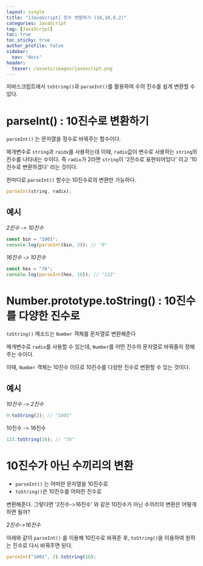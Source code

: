 ```yaml
---
layout: single
title: "[JavaScript] 진수 변환하기 (16,10,8,2)"
categories: JavaScript
tag: [JavaScript]
toc: true
toc_sticky: true
author_profile: false
sidebar:
  nav: "docs"
header:
  teaser: /assets/images/javascript.png
---
```


자바스크립트에서 `toString()`과 `parseInt()`를 활용하여 수의 진수를 쉽게 변환할 수 있다.

# parseInt() : 10진수로 변환하기

`parseInt()` 는 문자열을 정수로 바꿔주는 함수이다.

매개변수로 `string`과 `raidx`를 사용하는데 이때, `radix`값이 변수로 사용하는 `string`의 진수를 나타내는 수이다. 즉 `radix`가 2라면 `string`이 '2진수로 표현되어있다' 이고 '10진수로 변환하겠다' 라는 것이다.

한마디로 `parseInt()` 함수는 10진수로의 변환만 가능하다.

```js
parseInt(string, radix);
```

## 예시

_2진수 -> 10진수_

```js
const bin = "1001";
console.log(parseInt(bin, 2)); // "9"
```

_16진수 -> 10진수_

```js
const hex = "7b";
console.log(parseInt(hex, 16)); // "123"
```

# Number.prototype.toString() : 10진수를 다양한 진수로

`toString()` 메소드는 `Number` 객체를 문자열로 변환해준다

매개변수로 `radix`를 사용할 수 있는데, `Number`를 어떤 진수의 문자열로 바꿔줄지 정해주는 수이다.

이때, `Number` 객체는 10진수 이므로 10진수를 다양한 진수로 변환할 수 있는 것이다.

## 예시

_10진수 -> 2진수_

```js
9.toString(2); // "1001"
```

10진수 -> 16진수

```js
123.toString(16); // "7b"
```

# 10진수가 아닌 수끼리의 변환

- `parseInt()` 는 어떠한 문자열을 10진수로
- `toString()`은 10진수를 어떠한 진수로

변환해준다. 그렇다면 '2진수->16진수' 와 같은 10진수가 아닌 수끼리의 변환은 어떻게 하면 될까?

_2진수->16진수_

아래와 같이 `parseInt()` 를 이용해 10진수로 바꿔준 후, `toString()`을 이용하여 원하는 진수로 다시 바꿔주면 된다.

```js
parseInt("1001", 2).toString(16);
```
